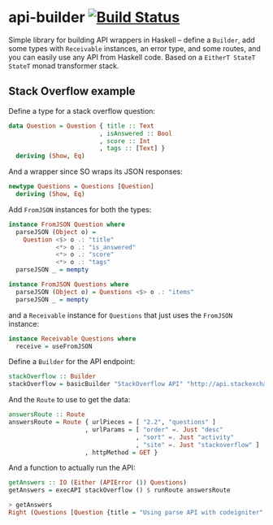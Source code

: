 # api-builder [![Build Status](https://travis-ci.org/intolerable/api-builder.svg?branch=master)](https://travis-ci.org/intolerable/api-builder)

Simple library for building API wrappers in Haskell – define a `Builder`, add some types with `Receivable` instances, an error type, and some routes, and you can easily use any API from Haskell code. Based on a `EitherT StateT StateT` monad transformer stack.

## Stack Overflow example

Define a type for a stack overflow question:

```haskell
data Question = Question { title :: Text
                         , isAnswered :: Bool
                         , score :: Int
                         , tags :: [Text] }
  deriving (Show, Eq)
```

And a wrapper since SO wraps its JSON responses:

```haskell
newtype Questions = Questions [Question]
  deriving (Show, Eq)
```

Add `FromJSON` instances for both the types:

```haskell
instance FromJSON Question where
  parseJSON (Object o) =
    Question <$> o .: "title"
             <*> o .: "is_answered"
             <*> o .: "score"
             <*> o .: "tags"
  parseJSON _ = mempty

instance FromJSON Questions where
  parseJSON (Object o) = Questions <$> o .: "items"
  parseJSON _ = mempty
```

and a `Receivable` instance for `Questions` that just uses the `FromJSON` instance:

```haskell
instance Receivable Questions where
  receive = useFromJSON
```

Define a `Builder` for the API endpoint:

```haskell
stackOverflow :: Builder
stackOverflow = basicBuilder "StackOverflow API" "http://api.stackexchange.com"
```

And the `Route` to use to get the data:

```haskell
answersRoute :: Route
answersRoute = Route { urlPieces = [ "2.2", "questions" ]
                     , urlParams = [ "order" =. Just "desc"
                                   , "sort" =. Just "activity"
                                   , "site" =. Just "stackoverflow" ]
                     , httpMethod = GET }
```

And a function to actually run the API:

```haskell
getAnswers :: IO (Either (APIError ()) Questions)
getAnswers = execAPI stackOverflow () $ runRoute answersRoute

> getAnswers
Right (Questions [Question {title = "Using parse API with codeigniter", isAnswered = True, score = 2, tags = ["php","codeigniter","parse.com","codeigniter-2","php-5.6"]},Question {title = "Object...
```
